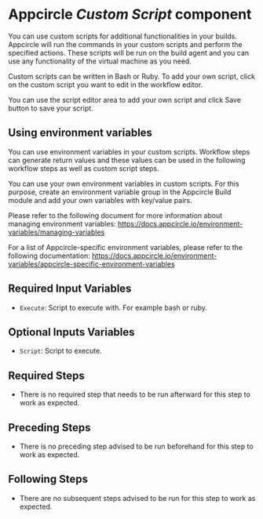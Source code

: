 # Appcircle _Custom Script_ component

You can use custom scripts for additional functionalities in your builds. Appcircle will run the commands in your custom scripts and perform the specified actions. These scripts will be run on the build agent and you can use any functionality of the virtual machine as you need.

Custom scripts can be written in Bash or Ruby. To add your own script, click on the custom script you want to edit in the workflow editor.

You can use the script editor area to add your own script and click Save button to save your script.

## Using environment variables

You can use environment variables in your custom scripts. Workflow steps can generate return values and these values can be used in the following workflow steps as well as custom script steps. 

You can use your own environment variables in custom scripts. For this purpose, create an environment variable group in the Appcircle Build module and add your own variables with key/value pairs.

Please refer to the following document for more information about managing environment variables: https://docs.appcircle.io/environment-variables/managing-variables

For a list of Appcircle-specific environment variables, please refer to the following documentation:  https://docs.appcircle.io/environment-variables/appcircle-specific-environment-variables

## Required Input Variables

- `Execute`: Script to execute with. For example bash or ruby.

## Optional Inputs Variables

- `Script`: Script to execute.

## Required Steps

- There is no required step that needs to be run afterward for this step to work as expected.

## Preceding Steps

- There is no preceding step advised to be run beforehand for this step to work as expected.

## Following Steps

- There are no subsequent steps advised to be run for this step to work as expected.
